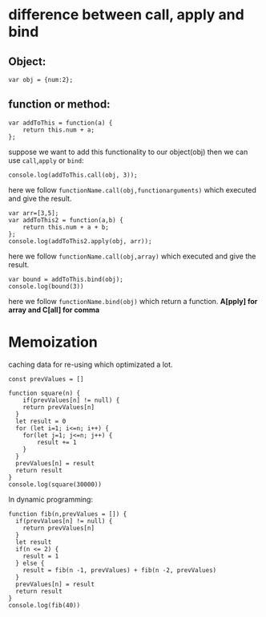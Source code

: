 
# difference between call, apply and bind
## Object: 

    var obj = {num:2};

## function or method:

    var addToThis = function(a) {
    	return this.num + a;
    };

suppose we want to add this functionality to our object(obj) then we can use `call`,`apply` or `bind`:

    console.log(addToThis.call(obj, 3));

here we follow `functionName.call(obj,functionarguments)` which executed and give the result.

    var arr=[3,5];
    var addToThis2 = function(a,b) {
    	return this.num + a + b;
    };
    console.log(addToThis2.apply(obj, arr)); 

here we follow `functionName.call(obj,array)` which executed and give the result.

    var bound = addToThis.bind(obj);
    console.log(bound(3))

here we follow `functionName.bind(obj)` which return a function. **A[pply] for array and C[all] for comma**

# Memoization 
caching data for re-using which optimizated a lot. 

    const prevValues = []
    
    function square(n) {
    	if(prevValues[n] != null) {
      	return prevValues[n]
      }
      let result = 0
      for (let i=1; i<=n; i++) {
      	for(let j=1; j<=n; j++) {
        	result += 1
        }
      }
      prevValues[n] = result
      return result
    }
    console.log(square(30000))

In dynamic programming:

    function fib(n,prevValues = []) {
      if(prevValues[n] != null) {
      	return prevValues[n]
      }
      let result
      if(n <= 2) {
      	result = 1
      } else {
      	result = fib(n -1, prevValues) + fib(n -2, prevValues)
      }
      prevValues[n] = result
      return result
    }
    console.log(fib(40))